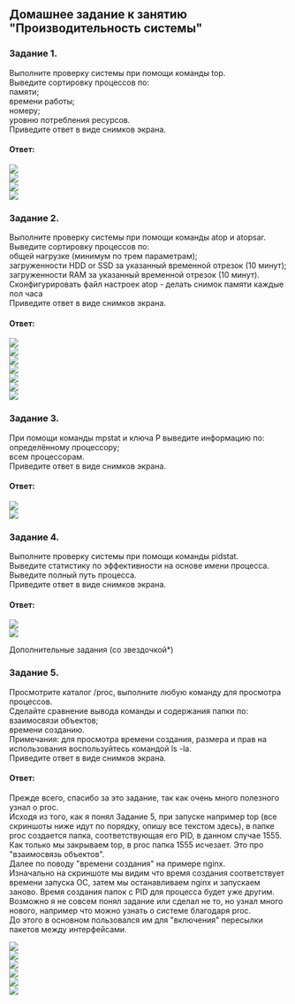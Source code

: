 ## Домашнее задание к занятию "Производительность системы"  

### Задание 1.  
Выполните проверку системы при помощи команды top.  
Выведите сортировку процессов по:  
памяти;  
времени работы;  
номеру;  
уровню потребления ресурсов.  
Приведите ответ в виде снимков экрана.  

#### Ответ:  
![](https://github.com/networksuperman/netology_dev_ops/blob/main/SLINA-19/IT%20System%20and%20OS%20Linux/img/3-05-1-1.jpg)  
![](https://github.com/networksuperman/netology_dev_ops/blob/main/SLINA-19/IT%20System%20and%20OS%20Linux/img/3-05-1-2.jpg)  
![](https://github.com/networksuperman/netology_dev_ops/blob/main/SLINA-19/IT%20System%20and%20OS%20Linux/img/3-05-1-3.jpg)  
![](https://github.com/networksuperman/netology_dev_ops/blob/main/SLINA-19/IT%20System%20and%20OS%20Linux/img/3-05-1-4.jpg)  

### Задание 2.  
Выполните проверку системы при помощи команды atop и atopsar.  
Выведите сортировку процессов по:  
общей нагрузке (минимум по трем параметрам);  
загруженности HDD or SSD за указанный временной отрезок (10 минут);  
загруженности RAM за указанный временной отрезок (10 минут).  
Сконфигурировать файл настроек atop - делать снимок памяти каждые пол часа  
Приведите ответ в виде снимков экрана.  

#### Ответ:  
![](https://github.com/networksuperman/netology_dev_ops/blob/main/SLINA-19/IT%20System%20and%20OS%20Linux/img/3-05-2-1.jpg)  
![](https://github.com/networksuperman/netology_dev_ops/blob/main/SLINA-19/IT%20System%20and%20OS%20Linux/img/3-05-2-2.jpg)  
![](https://github.com/networksuperman/netology_dev_ops/blob/main/SLINA-19/IT%20System%20and%20OS%20Linux/img/3-05-2-3.jpg)  
![](https://github.com/networksuperman/netology_dev_ops/blob/main/SLINA-19/IT%20System%20and%20OS%20Linux/img/3-05-2-4.jpg)  
![](https://github.com/networksuperman/netology_dev_ops/blob/main/SLINA-19/IT%20System%20and%20OS%20Linux/img/3-05-2-5.jpg)  
![](https://github.com/networksuperman/netology_dev_ops/blob/main/SLINA-19/IT%20System%20and%20OS%20Linux/img/3-05-2-6.jpg)  
![](https://github.com/networksuperman/netology_dev_ops/blob/main/SLINA-19/IT%20System%20and%20OS%20Linux/img/3-05-2-7.jpg)  


### Задание 3.  
При помощи команды mpstat и ключа P выведите информацию по:  
определённому процессору;  
всем процессорам.  
Приведите ответ в виде снимков экрана.  

#### Ответ:  
![](https://github.com/networksuperman/netology_dev_ops/blob/main/SLINA-19/IT%20System%20and%20OS%20Linux/img/3-05-3-1.jpg)  
![](https://github.com/networksuperman/netology_dev_ops/blob/main/SLINA-19/IT%20System%20and%20OS%20Linux/img/3-05-3-2.jpg)  

### Задание 4.  
Выполните проверку системы при помощи команды pidstat.  
Выведите статистику по эффективности на основе имени процесса.  
Выведите полный путь процесса.  
Приведите ответ в виде снимков экрана.  

#### Ответ:  
![](https://github.com/networksuperman/netology_dev_ops/blob/main/SLINA-19/IT%20System%20and%20OS%20Linux/img/3-05-4-1.jpg)  
![](https://github.com/networksuperman/netology_dev_ops/blob/main/SLINA-19/IT%20System%20and%20OS%20Linux/img/3-05-4-2.jpg)  

Дополнительные задания (со звездочкой*)  

### Задание 5.  
Просмотрите каталог /proc, выполните любую команду для просмотра процессов.  
Сделайте сравнение вывода команды и содержания папки по:  
взаимосвязи объектов;  
времени созданию.  
Примечания: для просмотра времени создания, размера и прав на использования воспользуйтесь командой ls -la.  
Приведите ответ в виде снимков экрана.  

#### Ответ:  
Прежде всего, спасибо за это задание, так как очень много полезного узнал о proc.  
Исходя из того, как я понял Задание 5, при запуске например top (все скриншоты ниже идут по порядку, опишу все текстом здесь), в папке proc создается папка, соответствующая его PID, в данном случае 1555. Как только мы закрываем top, в proc папка 1555 исчезает. Это про "взаимосвязь объектов".  
Далее по поводу "времени создания" на примере nginx.   
Изначально на скриншоте мы видим что время создания соответствует времени запуска ОС, затем мы останавливаем nginx и запускаем заново. Время создания папок с PID для процесса будет уже другим.  
Возможно я не совсем понял задание или сделал не то, но узнал много нового, например что можно узнать о системе благодаря proc.  
До этого в основном пользовался им для "включения" пересылки пакетов между интерфейсами.  

![](https://github.com/networksuperman/netology_dev_ops/blob/main/SLINA-19/IT%20System%20and%20OS%20Linux/img/3-05-5-1.jpg)  
![](https://github.com/networksuperman/netology_dev_ops/blob/main/SLINA-19/IT%20System%20and%20OS%20Linux/img/3-05-5-2.jpg)  
![](https://github.com/networksuperman/netology_dev_ops/blob/main/SLINA-19/IT%20System%20and%20OS%20Linux/img/3-05-5-3.jpg)  
![](https://github.com/networksuperman/netology_dev_ops/blob/main/SLINA-19/IT%20System%20and%20OS%20Linux/img/3-05-5-4.jpg)  
![](https://github.com/networksuperman/netology_dev_ops/blob/main/SLINA-19/IT%20System%20and%20OS%20Linux/img/3-05-5-5.jpg)  
![](https://github.com/networksuperman/netology_dev_ops/blob/main/SLINA-19/IT%20System%20and%20OS%20Linux/img/3-05-5-6.jpg)  
